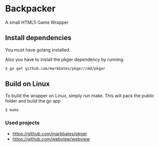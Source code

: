 # Backpacker
A small HTML5 Game Wrapper

## Install dependencies
You must have golang installed. 

Also you have to install the pkger dependency by running:

```bash
$ go get github.com/markbates/pkger/cmd/pkger
```

## Build on Linux
To build the wrapper on Linux, simply run make. This will pack the public folder and build the go app

```bash
$ make
```

### Used projects
* https://github.com/markbates/pkger
* https://github.com/webview/webview